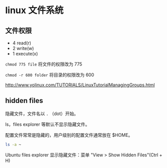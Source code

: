 # linux 文件系统

## 文件权限

- 4 read(r)
- 2 write(w)
- 1 execute(x)

`chmod 775 file`
将文件的权限改为 775

`chmod -r 600 folder`
将目录的权限改为 600

<http://www.yolinux.com/TUTORIALS/LinuxTutorialManagingGroups.html>

## hidden files

隐藏文件，文件名以 `.` （dot）开始。

ls，files explorer 等默认不显示隐藏文件。

配置文件常常是隐藏的，用户级别的配置文件通常放在 $HOME。

```sh
ls -a ~
```

Ubuntu files explorer 显示隐藏文件：菜单 "View > Show Hidden Files"(Ctrl + H)
